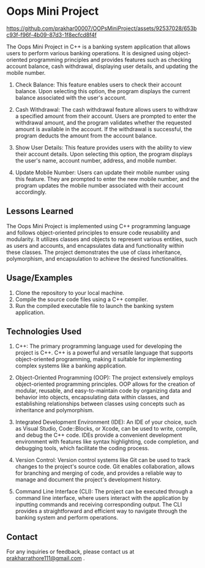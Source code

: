 
# Oops Mini Project 

https://github.com/prakhar00007/OOPsMiniProject/assets/92537028/653bc93f-f96f-4b09-87d3-1f8ecfcd8f4f

The Oops Mini Project in C++ is a banking system application that allows users to perform various banking operations. It is designed using object-oriented programming principles and provides features such as checking account balance, cash withdrawal, displaying user details, and updating the mobile number.



1. Check Balance:
This feature enables users to check their account balance. Upon selecting this option, the program displays the current balance associated with the user's account.

2. Cash Withdrawal:
The cash withdrawal feature allows users to withdraw a specified amount from their account. Users are prompted to enter the withdrawal amount, and the program validates whether the requested amount is available in the account. If the withdrawal is successful, the program deducts the amount from the account balance.

3. Show User Details:
This feature provides users with the ability to view their account details. Upon selecting this option, the program displays the user's name, account number, address, and mobile number.

4. Update Mobile Number:
Users can update their mobile number using this feature. They are prompted to enter the new mobile number, and the program updates the mobile number associated with their account accordingly.
## Lessons Learned

The Oops Mini Project is implemented using C++ programming language and follows object-oriented principles to ensure code reusability and modularity. It utilizes classes and objects to represent various entities, such as users and accounts, and encapsulates data and functionality within these classes. The project demonstrates the use of class inheritance, polymorphism, and encapsulation to achieve the desired functionalities.


## Usage/Examples

1. Clone the repository to your local machine.
2. Compile the source code files using a C++ compiler.
3. Run the compiled executable file to launch the banking   system application.



## Technologies Used

1. C++:
The primary programming language used for developing the project is C++. C++ is a powerful and versatile language that supports object-oriented programming, making it suitable for implementing complex systems like a banking application.

2. Object-Oriented Programming (OOP):
The project extensively employs object-oriented programming principles. OOP allows for the creation of modular, reusable, and easy-to-maintain code by organizing data and behavior into objects, encapsulating data within classes, and establishing relationships between classes using concepts such as inheritance and polymorphism.

3. Integrated Development Environment (IDE):
An IDE of your choice, such as Visual Studio, Code::Blocks, or Xcode, can be used to write, compile, and debug the C++ code. IDEs provide a convenient development environment with features like syntax highlighting, code completion, and debugging tools, which facilitate the coding process.

4. Version Control:
Version control systems like Git can be used to track changes to the project's source code. Git enables collaboration, allows for branching and merging of code, and provides a reliable way to manage and document the project's development history.

5. Command Line Interface (CLI):
The project can be executed through a command line interface, where users interact with the application by inputting commands and receiving corresponding output. The CLI provides a straightforward and efficient way to navigate through the banking system and perform operations.

## Contact

For any inquiries or feedback, please contact us at prakharrathore111@gmail.com . 

